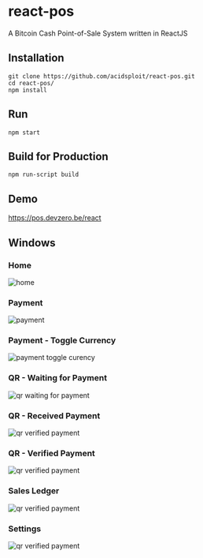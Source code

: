 # react-pos
A Bitcoin Cash Point-of-Sale System written in ReactJS

## Installation
    git clone https://github.com/acidsploit/react-pos.git
    cd react-pos/
    npm install
    
## Run
    npm start
    
## Build for Production
    npm run-script build
    
## Demo
https://pos.devzero.be/react

## Windows
### Home
![home](https://i.imgur.com/KR3fjNh.png)

### Payment
![payment](https://i.imgur.com/ERDRDM3.png)

### Payment - Toggle Currency
![payment toggle curency](https://i.imgur.com/OCy4esQ.png)

### QR - Waiting for Payment
![qr waiting for payment](https://i.imgur.com/oo5Cjta.png)

### QR - Received Payment
![qr verified payment](https://i.imgur.com/irNACfa.png)

### QR - Verified Payment
![qr verified payment](https://i.imgur.com/1w3M2Rw.png)

### Sales Ledger
![qr verified payment](https://i.imgur.com/RTmjDnq.png)

### Settings
![qr verified payment](https://i.imgur.com/18WGEtv.png)
